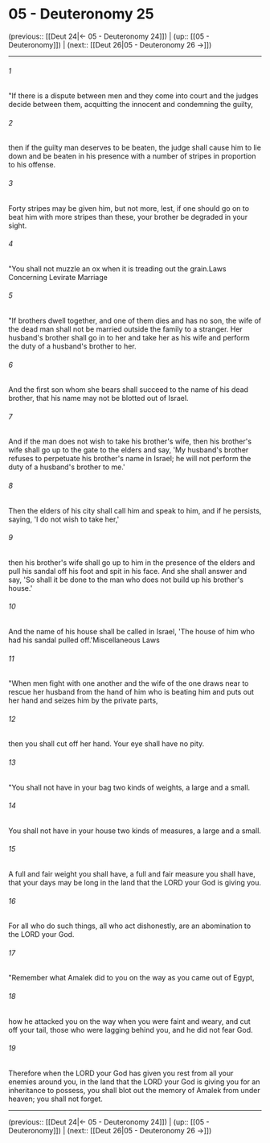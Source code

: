 # 05 - Deuteronomy 25

(previous:: [[Deut 24|← 05 - Deuteronomy 24]]) | (up:: [[05 - Deuteronomy]]) | (next:: [[Deut 26|05 - Deuteronomy 26 →]])

***


###### 1 
"If there is a dispute between men and they come into court and the judges decide between them, acquitting the innocent and condemning the guilty, 

###### 2 
then if the guilty man deserves to be beaten, the judge shall cause him to lie down and be beaten in his presence with a number of stripes in proportion to his offense. 

###### 3 
Forty stripes may be given him, but not more, lest, if one should go on to beat him with more stripes than these, your brother be degraded in your sight. 

###### 4 
"You shall not muzzle an ox when it is treading out the grain.Laws Concerning Levirate Marriage 

###### 5 
"If brothers dwell together, and one of them dies and has no son, the wife of the dead man shall not be married outside the family to a stranger. Her husband's brother shall go in to her and take her as his wife and perform the duty of a husband's brother to her. 

###### 6 
And the first son whom she bears shall succeed to the name of his dead brother, that his name may not be blotted out of Israel. 

###### 7 
And if the man does not wish to take his brother's wife, then his brother's wife shall go up to the gate to the elders and say, 'My husband's brother refuses to perpetuate his brother's name in Israel; he will not perform the duty of a husband's brother to me.' 

###### 8 
Then the elders of his city shall call him and speak to him, and if he persists, saying, 'I do not wish to take her,' 

###### 9 
then his brother's wife shall go up to him in the presence of the elders and pull his sandal off his foot and spit in his face. And she shall answer and say, 'So shall it be done to the man who does not build up his brother's house.' 

###### 10 
And the name of his house shall be called in Israel, 'The house of him who had his sandal pulled off.'Miscellaneous Laws 

###### 11 
"When men fight with one another and the wife of the one draws near to rescue her husband from the hand of him who is beating him and puts out her hand and seizes him by the private parts, 

###### 12 
then you shall cut off her hand. Your eye shall have no pity. 

###### 13 
"You shall not have in your bag two kinds of weights, a large and a small. 

###### 14 
You shall not have in your house two kinds of measures, a large and a small. 

###### 15 
A full and fair weight you shall have, a full and fair measure you shall have, that your days may be long in the land that the LORD your God is giving you. 

###### 16 
For all who do such things, all who act dishonestly, are an abomination to the LORD your God. 

###### 17 
"Remember what Amalek did to you on the way as you came out of Egypt, 

###### 18 
how he attacked you on the way when you were faint and weary, and cut off your tail, those who were lagging behind you, and he did not fear God. 

###### 19 
Therefore when the LORD your God has given you rest from all your enemies around you, in the land that the LORD your God is giving you for an inheritance to possess, you shall blot out the memory of Amalek from under heaven; you shall not forget.

***

(previous:: [[Deut 24|← 05 - Deuteronomy 24]]) | (up:: [[05 - Deuteronomy]]) | (next:: [[Deut 26|05 - Deuteronomy 26 →]])
